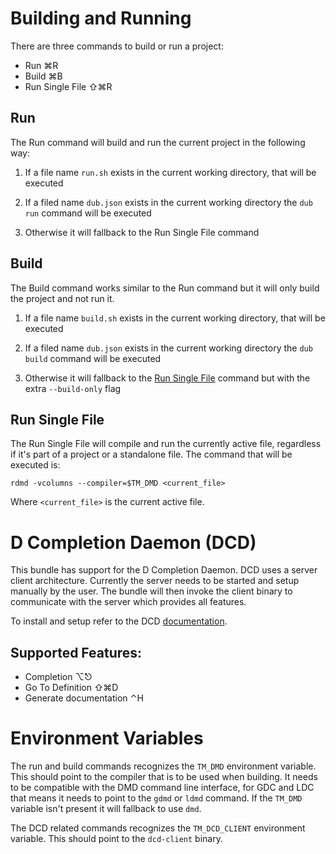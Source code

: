 # Building and Running

There are three commands to build or run a project:

* Run ⌘R
* Build ⌘B
* Run Single File ⇧⌘R

## Run

The Run command will build and run the current project in the following way:

1. If a file name `run.sh` exists in the current working directory, that will
be executed

2. If a filed name `dub.json` exists in the current working directory
the `dub run` command will be executed

3. Otherwise it will fallback to the Run Single File command

## Build

The Build command works similar to the Run command but it will only build the
project and not run it.

1. If a file name `build.sh` exists in the current working directory, that will
be executed

2. If a filed name `dub.json` exists in the current working directory
the `dub build` command will be executed

3. Otherwise it will fallback to the <a href="javascript:goTo('sect_1.3')">Run Single File</a> command but with the extra
`--build-only` flag

## Run Single File

The Run Single File will compile and run the currently active file, regardless
if it's part of a project or a standalone file. The command that will be
executed is:

    rdmd -vcolumns --compiler=$TM_DMD <current_file>

Where `<current_file>` is the current active file.

# D Completion Daemon (DCD)

This bundle has support for the D Completion Daemon. DCD uses a server client
architecture. Currently the server needs to be started and setup manually by
the user. The bundle will then invoke the client binary to communicate with the
server which provides all features.

To install and setup refer to the DCD
[documentation](https://github.com/Hackerpilot/dcd#setup).

## Supported Features:

* Completion ⌥⎋
* Go To Definition ⇧⌘D
* Generate documentation ⌃H

# Environment Variables

The run and build commands recognizes the `TM_DMD` environment variable. This
should point to the compiler that is to be used when building. It needs to be
compatible with the DMD command line interface, for GDC and LDC that means it
needs to point to the `gdmd` or `ldmd` command. If the `TM_DMD` variable isn't
present it will fallback to use `dmd`.

The DCD related commands recognizes the `TM_DCD_CLIENT` environment
variable. This should point to the `dcd-client` binary.
